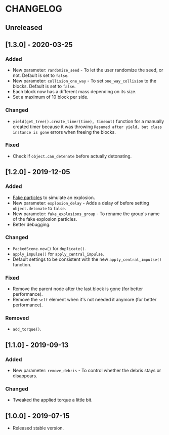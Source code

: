 # CHANGELOG

## Unreleased

## [1.3.0] - 2020-03-25

### Added

* New parameter: `randomize_seed` - To let the user randomize the seed, or not. Default is set to `false`.
* New parameter: `collision_one_way` - To set `one_way_collision` to the blocks. Default is set to `false`.
* Each block now has a different mass depending on its size.
* Set a maximum of 10 block per side.

### Changed

* `yield(get_tree().create_timer(time), timeout)` function for a manually created timer because it was throwing `Resumed after yield, but class instance is gone` errors when freeing the blocks.

### Fixed

* Check if `object.can_detenate` before actually detonating.

## [1.2.0] - 2019-12-05

### Added

* [Fake particles](https://github.com/hiulit/Godot-3-2D-Fake-Explosion-Particles) to simulate an explosion.
* New parameter: `explosion_delay` - Adds a delay of before setting `object.detonate` to `false`.
* New parameter: `fake_explosions_group` - To rename the group's name of the fake explosion particles. 
* Better debugging.

### Changed

* `PackedScene.new()` for `duplicate()`.
* `apply_impulse()` for `apply_central_impulse`.
* Default settings to be consistent with the new `apply_central_impulse()` function.

### Fixed

* Remove the parent node after the last block is gone (for better performance).
* Remove the `self` element when it's not needed it anymore (for better performance).

### Removed

* `add_torque()`.

## [1.1.0] - 2019-09-13

### Added

* New parameter: `remove_debris` - To control whether the debris stays or disappears.

### Changed

* Tweaked the applied torque a little bit.

## [1.0.0] - 2019-07-15

* Released stable version.
